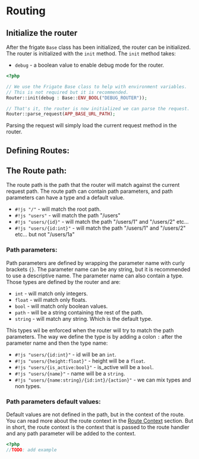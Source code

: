 # Routing

## Initialize the router

After the frigate `Base` class has been initialized, the router can be initialized.
The router is initialized with the `init` method. The `init` method takes:
- `debug` - a boolean value to enable debug mode for the router.

```php
<?php

// We use the Frigate Base class to help with environment variables.
// This is not required but it is recommended.
Router::init(debug : Base::ENV_BOOL("DEBUG_ROUTER"));

// That's it, the router is now initialized we can parse the request.
Router::parse_request(APP_BASE_URL_PATH);

```

Parsing the request will simply load the current request method in the router.

## Defining Routes:

## The Route path:

The route path is the path that the router will match against the current request path.
The route path can contain path parameters, and path parameters can have a type and a default value.

- `#!js "/"` - will match the root path.
- `#!js "users"` - will match the path "/users"
- `#!js "users/{id}"` - will match the path "/users/1" and "/users/2" etc...
- `#!js "users/{id:int}"` - will match the path "/users/1" and "/users/2" etc... but not "/users/1a"

### Path parameters:

Path parameters are defined by wrapping the parameter name with curly brackets `{}`.
The parameter name can be any string, but it is recommended to use a descriptive name.
The parameter name can also contain a type. Those types are defined by the router and are:

- `int` - will match only integers.
- `float` - will match only floats.
- `bool` - will match only boolean values.
- `path` - will be a string containing the rest of the path.
- `string` - will match any string. Which is the default type.

This types wil be enforced when the router will try to match the path parameters.
The way we define the type is by adding a colon `:` after the parameter name and then the type name:

- `#!js "users/{id:int}"` - id will be an `int`.
- `#!js "users/{height:float}"` - height will be a `float`.
- `#!js "users/{is_active:bool}"` - is_active will be a `bool`.
- `#!js "users/{name}"` - name will be a `string`.
- `#!js "users/{name:string}/{id:int}/{action}"` - we can mix types and non types.

### Path parameters default values:

Default values are not defined in the path, but in the context of the route. You can read more about the route context in the [Route Context](#route-context) section.
But in short, the route context is the context that is passed to the route handler and any path parameter will be added to the context.

```php
<?php
//TODO: add example
```



